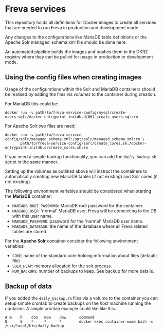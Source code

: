 # Freva services

This repository holds all definitions for Docker images to create all services
that are needed to run Freva in production and development mode.

Any changes to the configurations like MariaDB table definitions or the Apache
Solr managed_schema.xml file should be done here.

An automated pipeline builds the images and pushes them to the DKRZ registry
where they can be pulled for usage in production or development mode.

## Using the config files when creating images

Usage of the configurations within the Solr and MariaDB containers should
be realised by adding the files via *volumes* to the container during creation.

For MariaDB this could be:

```
docker run -v path/to/freva-service-config/mysql/create-users.sql:/docker-entrypoint-initdb.d/001_create_users.sql:ro
```

For Apache Solr two files are need:

```
docker run -v path/to/freva-service-config/solr/managed_schema.xml:/opt/solr/managed_schema.xml:ro \
       path/to/freva-service-config/sorl/create_cores.sh:/docker-entrypoint-initdb.d/create_cores.sh:ro
```

If you need a simple backup functionality, you can add the `daily_backup.sh`
script in the same manner.

Setting up the volumes as outlined above will instruct the containers to
automatically creating new MariaDB tables (if not existing) and Solr cores
(if not existing).

The following environment variables should be
considered when starting the **MariaDB** container:

- `MARIADB_ROOT_PASSWORD`: MariaDB root password for the container.
- `MARIADB_USER`: 'normal' MariaDB user, Freva will be connecting to the DB with
  this user name.
- `MARIADB_PASSWORD`: password for the 'normal' MariaDB user name.
- `MARIADB_DATABASE`: the name of the database where all Freva related tables
  are stored.

For the **Apache Solr** container consider the following environment variables:

- `CORE`: name of the standard core holding information about files (default:
   file)
- `SOLR_HEAP`: memory allocated for the solr process.
- `NUM_BACKUPS`: number of backups to keep. See backup for more details.


## Backup of data
If you added the `daily_backup.sh` files via a volume to the container you can
setup simple crontab to create backups on the *host* machine running
the container. A simple crontab example could like like this.

```
# m    h    dom   mon    dow      command
0      5    *     *      *        docker exec container-name bash -c /usr/local/bin/daily_backup
```

